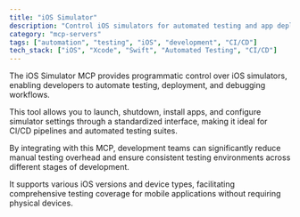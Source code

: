 ```yaml
---
title: "iOS Simulator"
description: "Control iOS simulators for automated testing and app deployment workflows."
category: "mcp-servers"
tags: ["automation", "testing", "iOS", "development", "CI/CD"]
tech_stack: ["iOS", "Xcode", "Swift", "Automated Testing", "CI/CD"]
---
```


The iOS Simulator MCP provides programmatic control over iOS simulators, enabling developers to automate testing, deployment, and debugging workflows. 

This tool allows you to launch, shutdown, install apps, and configure simulator settings through a standardized interface, making it ideal for CI/CD pipelines and automated testing suites.

By integrating with this MCP, development teams can significantly reduce manual testing overhead and ensure consistent testing environments across different stages of development. 

It supports various iOS versions and device types, facilitating comprehensive testing coverage for mobile applications without requiring physical devices.